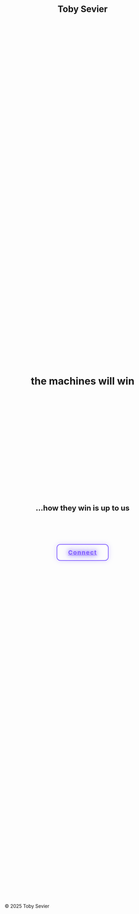<header>
  <h1>Toby Sevier</h1>
</header>
<main style="display: flex; flex-direction: column; align-items: center; justify-content: center; min-height: 70vh;">
  <!-- Top text (above circle-frame) -->
  <p style="margin-top: 2rem; font-size: 2rem; color: var(--accent2); text-align: center; font-family: 'Montserrat', 'Inter', 'Segoe UI', Arial, sans-serif; text-shadow: 0 0 8px var(--accent2); font-weight: bold;">the machines will win</p>

  <!-- Circle-frame -->
  <div style="width: 240px; height: 240px; border-radius: 50%; background: linear-gradient(135deg, var(--accent), var(--accent2)); display: flex; align-items: center; justify-content: center; box-shadow: var(--shadow); margin: 2.5rem 0 2.5rem 0;">
    <!-- You can put content here if needed, or leave empty for just the circle -->
  </div>

  <!-- Bottom text (below circle-frame) -->
  <p style="font-size: 1.5rem; color: var(--accent2); text-align: center; font-family: 'Montserrat', 'Inter', 'Segoe UI', Arial, sans-serif; text-shadow: 0 0 8px var(--accent2); font-weight: bold;">...how they win is up to us</p>

  <!-- Connect button -->
  <a href="mailto:toby@example.com" title="Connect" style="display: block; margin: 4rem auto 0 auto; padding: 0.8rem 2.2rem; border-radius: 12px; border: 2.5px solid #7f5cff; color: #7f5cff; background: none; font-size: 1.2rem; font-family: 'Montserrat', 'Inter', 'Segoe UI', Arial, sans-serif; font-weight: bold; letter-spacing: 2px; text-align: center; text-shadow: 0 0 12px #7f5cff, 0 0 24px #7f5cff; box-shadow: 0 0 16px #7f5cff44; transition: box-shadow 0.2s, color 0.2s;">Connect</a>
</main>
<footer>
  <p style="color: var(--text-secondary); font-size: 0.95rem;">&copy; 2025 Toby Sevier</p>
</footer>